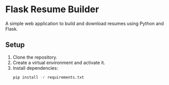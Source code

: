 # Flask Resume Builder

A simple web application to build and download resumes using Python and Flask.

## Setup

1. Clone the repository.
2. Create a virtual environment and activate it.
3. Install dependencies:
   ```bash
   pip install -r requirements.txt
   ```